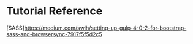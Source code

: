 # Tutorial Reference
[SASS]https://medium.com/swlh/setting-up-gulp-4-0-2-for-bootstrap-sass-and-browsersync-7917f5f5d2c5